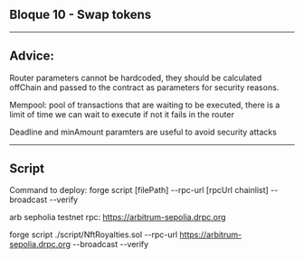 ## Bloque 10 - Swap tokens
---
## Advice:

Router parameters cannot be hardcoded, they should be calculated offChain and passed to the contract as parameters for security reasons.

Mempool: pool of transactions that are waiting to be executed, there is a limit of time we can wait to execute if not it fails in the router

Deadline and minAmount paramters are useful to avoid security attacks

---

## Script

Command to deploy:
forge script [filePath] --rpc-url [rpcUrl chainlist] --broadcast --verify


arb sepholia testnet rpc: https://arbitrum-sepolia.drpc.org

forge script ./script/NftRoyalties.sol --rpc-url https://arbitrum-sepolia.drpc.org --broadcast --verify
